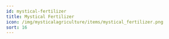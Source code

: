 ```yaml
---
id: mystical-fertilizer
title: Mystical Fertilizer
icon: /img/mysticalagriculture/items/mystical_fertilizer.png
sort: 16
---
```


